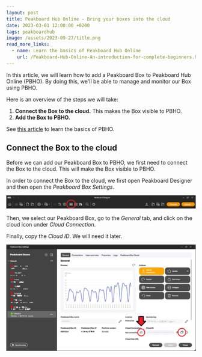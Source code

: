 ```yaml
---
layout: post
title: Peakboard Hub Online - Bring your boxes into the cloud
date: 2023-03-01 12:00:00 +0200
tags: peakboardhub
image: /assets/2023-09-27/title.png
read_more_links:
  - name: Learn the basics of Peakboard Hub Online
    url: /Peakboard-Hub-Online-An-introduction-for-complete-beginners.html
---
```


In this article, we will learn how to add a Peakboard Box to Peakboard Hub Online (PBHO). By doing this, we'll be able to manage and monitor our Box using PBHO.

Here is an overview of the steps we will take:

1. **Connect the Box to the cloud.** This makes the Box visible to PBHO.
1. **Add the Box to PBHO.**

See [this article](/Peakboard-Hub-Online-An-introduction-for-complete-beginners.html) to learn the basics of PBHO.


## Connect the Box to the cloud

Before we can add our Peakboard Box to PBHO, we first need to connect the Box to the cloud. This will make the Box visible to PBHO.

In order to connect the Box to the cloud, we first open Peakboard Designer and then open the *Peakboard Box Settings*.

![image](/assets/2023-09-27/010.png)


Then, we select our Peakboard Box, go to the *General* tab, and click on the cloud icon under *Cloud Connection*.

Finally, copy the *Cloud ID*. We will need it later.

![image](/assets/2023-09-27/020.png)